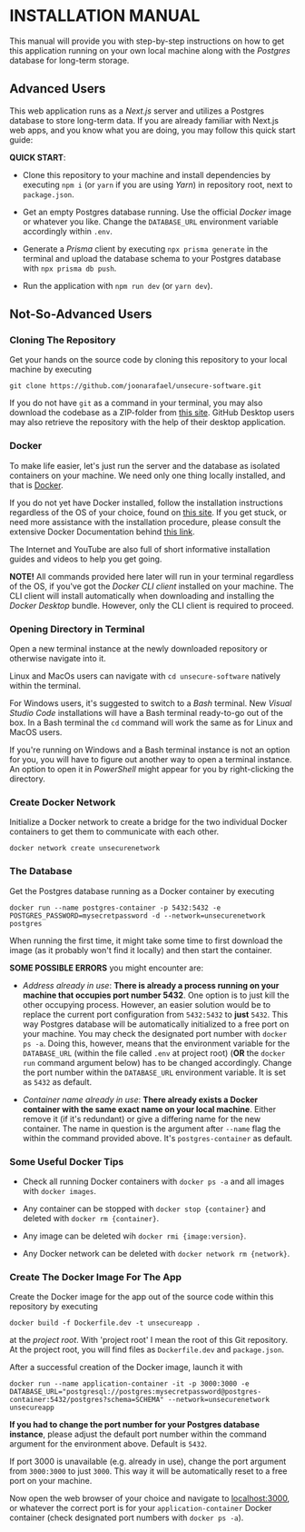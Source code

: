 # INSTALLATION MANUAL

This manual will provide you with step-by-step instructions on how to get this application running on your own local machine along with the _Postgres_ database for long-term storage.

## Advanced Users

This web application runs as a _Next.js_ server and utilizes a Postgres database to store long-term data. If you are already familiar with Next.js web apps, and you know what you are doing, you may follow this quick start guide:

**QUICK START**:

- Clone this repository to your machine and install dependencies by executing `npm i` (or `yarn` if you are using _Yarn_) in repository root, next to `package.json`.

- Get an empty Postgres database running. Use the official _Docker_ image or whatever you like. Change the `DATABASE_URL` environment variable accordingly within `.env`.

- Generate a _Prisma_ client by executing `npx prisma generate` in the terminal and upload the database schema to your Postgres database with `npx prisma db push`.

- Run the application with `npm run dev` (or `yarn dev`).

## Not-So-Advanced Users

### Cloning The Repository

Get your hands on the source code by cloning this repository to your local machine by executing

```
git clone https://github.com/joonarafael/unsecure-software.git
```

If you do not have `git` as a command in your terminal, you may also download the codebase as a ZIP-folder from [this site](https://github.com/joonarafael/unsecure-software/releases "Unsecure Software Releases"). GitHub Desktop users may also retrieve the repository with the help of their desktop application.

### Docker

To make life easier, let's just run the server and the database as isolated containers on your machine. We need only one thing locally installed, and that is [Docker](https://www.docker.com/ "Docker").

If you do not yet have Docker installed, follow the installation instructions regardless of the OS of your choice, found on [this site](https://www.docker.com/get-started/ "Docker - Get Started"). If you get stuck, or need more assistance with the installation procedure, please consult the extensive Docker Documentation behind [this link](https://docs.docker.com/desktop/ "Overview of Docker Desktop").

The Internet and YouTube are also full of short informative installation guides and videos to help you get going.

**NOTE!** All commands provided here later will run in your terminal regardless of the OS, if you've got the _Docker CLI client_ installed on your machine. The CLI client will install automatically when downloading and installing the _Docker Desktop_ bundle. However, only the CLI client is required to proceed.

### Opening Directory in Terminal

Open a new terminal instance at the newly downloaded repository or otherwise navigate into it.

Linux and MacOs users can navigate with `cd unsecure-software` natively within the terminal.

For Windows users, it's suggested to switch to a _Bash_ terminal. New _Visual Studio Code_ installations will have a Bash terminal ready-to-go out of the box. In a Bash terminal the `cd` command will work the same as for Linux and MacOS users.

If you're running on Windows and a Bash terminal instance is not an option for you, you will have to figure out another way to open a terminal instance. An option to open it in _PowerShell_ might appear for you by right-clicking the directory.

### Create Docker Network

Initialize a Docker network to create a bridge for the two individual Docker containers to get them to communicate with each other.

```
docker network create unsecurenetwork
```

### The Database

Get the Postgres database running as a Docker container by executing

```
docker run --name postgres-container -p 5432:5432 -e POSTGRES_PASSWORD=mysecretpassword -d --network=unsecurenetwork postgres
```

When running the first time, it might take some time to first download the image (as it probably won't find it locally) and then start the container.

**SOME POSSIBLE ERRORS** you might encounter are:

- _Address already in use_: **There is already a process running on your machine that occupies port number 5432**. One option is to just kill the other occupying process. However, an easier solution would be to replace the current port configuration from `5432:5432` to **just** `5432`. This way Postgres database will be automatically initialized to a free port on your machine. You may check the designated port number with `docker ps -a`. Doing this, however, means that the environment variable for the `DATABASE_URL` (within the file called `.env` at project root) (**OR** the `docker run` command argument below) has to be changed accordingly. Change the port number within the `DATABASE_URL` environment variable. It is set as `5432` as default.

- _Container name already in use_: **There already exists a Docker container with the same exact name on your local machine**. Either remove it (if it's redundant) or give a differing name for the new container. The name in question is the argument after `--name` flag the within the command provided above. It's `postgres-container` as default.

### Some Useful Docker Tips

- Check all running Docker containers with `docker ps -a` and all images with `docker images`.

- Any container can be stopped with `docker stop {container}` and deleted with `docker rm {container}`.

- Any image can be deleted wih `docker rmi {image:version}`.

- Any Docker network can be deleted with `docker network rm {network}`.

### Create The Docker Image For The App

Create the Docker image for the app out of the source code within this repository by executing

```
docker build -f Dockerfile.dev -t unsecureapp .
```

at the _project root_. With 'project root' I mean the root of this Git repository. At the project root, you will find files as `Dockerfile.dev` and `package.json`.

After a successful creation of the Docker image, launch it with

```
docker run --name application-container -it -p 3000:3000 -e DATABASE_URL="postgresql://postgres:mysecretpassword@postgres-container:5432/postgres?schema=SCHEMA" --network=unsecurenetwork unsecureapp
```

**If you had to change the port number for your Postgres database instance**, please adjust the default port number within the command argument for the environment above. Default is `5432`.

If port 3000 is unavailable (e.g. already in use), change the port argument from `3000:3000` to just `3000`. This way it will be automatically reset to a free port on your machine.

Now open the web browser of your choice and navigate to [localhost:3000](http://localhost:3000 "Your localhost:3000"), or whatever the correct port is for your `application-container` Docker container (check designated port numbers with `docker ps -a`).
